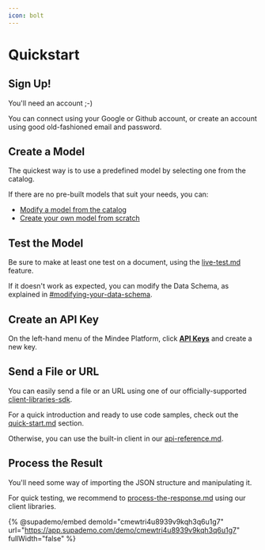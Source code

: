 ```yaml
---
icon: bolt
---
```


# Quickstart

## Sign Up!

You'll need an account ;-)

You can connect using your Google or Github account, or create an account using good old-fashioned email and password.

## Create a Model

The quickest way is to use a predefined model by selecting one from the catalog.

If there are no pre-built models that suit your needs, you can:

* [Modify a model from the catalog](defining-a-model.md#from-an-existing-model)
* [Create your own model from scratch](defining-a-model.md#from-scratch)

## Test the Model

Be sure to make at least one test on a document, using the [live-test.md](../models/live-test.md "mention") feature.

If it doesn't work as expected, you can modify the Data Schema, as explained in [#modifying-your-data-schema](../models/models-overview.md#modifying-your-data-schema "mention").

## Create an API Key

On the left-hand menu of the Mindee Platform, click [**API Keys**](https://app.mindee.com/api-keys) and create a new key.

## Send a File or URL

You can easily send a file or an URL using one of our officially-supported [client-libraries-sdk](../integrations/client-libraries-sdk/ "mention").

For a quick introduction and ready to use code samples, check out the [quick-start.md](../integrations/client-libraries-sdk/quick-start.md "mention") section.

Otherwise, you can use the built-in client in our [api-reference.md](../integrations/api-reference.md "mention").

## Process the Result

You'll need some way of importing the JSON structure and manipulating it.

For quick testing, we recommend to [process-the-response.md](../integrations/client-libraries-sdk/process-the-response.md "mention") using our client libraries.

{% @supademo/embed demoId="cmewtri4u8939v9kqh3q6u1g7" url="https://app.supademo.com/demo/cmewtri4u8939v9kqh3q6u1g7" fullWidth="false" %}
